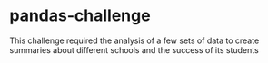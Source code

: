 # pandas-challenge

This challenge required the analysis of a few sets of data to create summaries about different schools and the success of its students